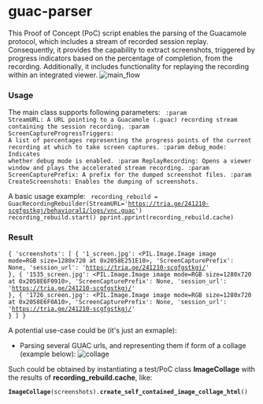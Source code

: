 # guac-parser
This Proof of Concept (PoC) script enables the parsing of the Guacamole protocol, which includes a stream of recorded session replay. 
Consequently, it provides the capability to extract screenshots, triggered by progress indicators based on the percentage of completion, from the recording. 
Additionally, it includes functionality for replaying the recording within an integrated viewer.
![main_flow](https://github.com/user-attachments/assets/68a175e8-14bb-4c01-b85d-797a9723d00f)

### Usage
The main class supports following parameters:
<code>
    :param StreamURL:
        A URL pointing to a Guacamole (.guac) recording stream containing the session recording.
    :param ScreenCaptureProgressTriggers:
        A list of percentages representing the progress points of the current recording at which to take screen captures.
    :param debug_mode:
        Indicates whether debug mode is enabled.
    :param ReplayRecording:
        Opens a viewer window and plays the accelerated stream recording.
    :param ScreenCapturePrefix:
        A prefix for the dumped screenshot files.
    :param CreateScreenshots:
        Enables the dumping of screenshots.
</code>

A basic usage example:
<code>
recording_rebuild = GuacRecordingRebuilder(StreamURL='https://tria.ge/241210-scgfgstkgj/behavioral1/logs/vnc.guac')
recording_rebuild.start()
pprint.pprint(recording_rebuild.cache)
</code>

### Result

<code>{
    'screenshots': [
        {
            '1_screen.jpg': <PIL.Image.Image image mode=RGB size=1280x720 at 0x2058E251E10>,
            'ScreenCapturePrefix': None,
            'session_url': 'https://tria.ge/241210-scgfgstkgj/'
        },
        {
            '1535_screen.jpg': <PIL.Image.Image image mode=RGB size=1280x720 at 0x2058E6F0910>,
            'ScreenCapturePrefix': None,
            'session_url': 'https://tria.ge/241210-scgfgstkgj/'
        },
        {
            '1726_screen.jpg': <PIL.Image.Image image mode=RGB size=1280x720 at 0x2058E6F0A10>,
            'ScreenCapturePrefix': None,
            'session_url': 'https://tria.ge/241210-scgfgstkgj/'
        }
    ]
}</code>

A potential use-case could be (it's just an exmaple):
- Parsing several GUAC urls, and representing them if form of a collage (example below):
![collage](https://github.com/user-attachments/assets/213b14ba-f4a0-4f7f-94a4-871f2b8882af)

Such could be obtained by instantiating a test/PoC class **ImageCollage** with the results of **recording_rebuild.cache**, like:

<code>**ImageCollage**(screenshots).**create_self_contained_image_collage_html**()</code>
